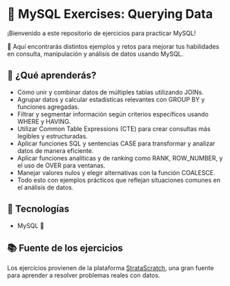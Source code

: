 # 🐬 MySQL Exercises: Querying Data

¡Bienvenido a este repositorio de ejercicios para practicar MySQL!

🎉 Aquí encontrarás distintos ejemplos y retos para mejorar tus habilidades en consulta, manipulación y análisis de datos usando MySQL.

## 🚀 ¿Qué aprenderás?

- Cómo unir y combinar datos de múltiples tablas utilizando JOINs.
- Agrupar datos y calcular estadísticas relevantes con GROUP BY y funciones agregadas.
- Filtrar y segmentar información según criterios específicos usando WHERE y HAVING.
- Utilizar Common Table Expressions (CTE) para crear consultas más legibles y estructuradas.
- Aplicar funciones SQL y sentencias CASE para transformar y analizar datos de manera eficiente.
- Aplicar funciones analíticas y de ranking como RANK, ROW_NUMBER, y el uso de OVER para ventanas.
- Manejar valores nulos y elegir alternativas con la función COALESCE.
- Todo esto con ejemplos prácticos que reflejan situaciones comunes en el análisis de datos.


## 🧰 Tecnologías

- MySQL 🐬

## 📚 Fuente de los ejercicios

Los ejercicios provienen de la plataforma [StrataScratch](https://www.stratascratch.com/), una gran fuente para aprender a resolver problemas reales con datos.
